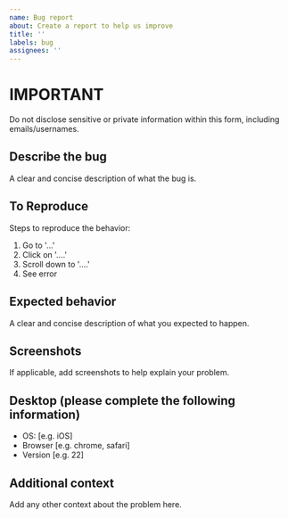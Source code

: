```yaml
---
name: Bug report
about: Create a report to help us improve
title: ''
labels: bug
assignees: ''
---
```


# IMPORTANT

Do not disclose sensitive or private information within this form, including emails/usernames.

## Describe the bug

A clear and concise description of what the bug is.

## To Reproduce

Steps to reproduce the behavior:

1. Go to '...'
2. Click on '....'
3. Scroll down to '....'
4. See error

## Expected behavior

A clear and concise description of what you expected to happen.

## Screenshots

If applicable, add screenshots to help explain your problem.

## Desktop (please complete the following information)

- OS: [e.g. iOS]
- Browser [e.g. chrome, safari]
- Version [e.g. 22]

## Additional context

Add any other context about the problem here.
